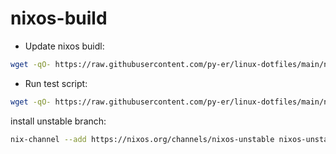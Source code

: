 # nixos-build

 - Update nixos buidl:
 ```bash
wget -qO- https://raw.githubusercontent.com/py-er/linux-dotfiles/main/nixos-build/update.sh | bash
 ```


 - Run test script:
 ```bash
wget -qO- https://raw.githubusercontent.com/py-er/linux-dotfiles/main/nixos-build/test.sh | bash
 ```


install unstable branch:
```bash
nix-channel --add https://nixos.org/channels/nixos-unstable nixos-unstable && sudo nix-channel --update
 ```
